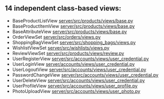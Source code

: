 ## 14 independent class-based views:

-   BaseProductListView [server/src/products/views/base.py](https://github.com/beatrisilieva/drf-react-gems/blob/main/server/src/products/views/base.py)
-   BaseProductItemView [server/src/products/views/base.py](https://github.com/beatrisilieva/drf-react-gems/blob/main/server/src/products/views/base.py)
-   BaseAttributeView [server/src/products/views/base.py](https://github.com/beatrisilieva/drf-react-gems/blob/main/server/src/products/views/base.py)
-   OrderViewSet [server/src/orders/views.py](https://github.com/beatrisilieva/drf-react-gems/blob/main/server/src/orders/views.py)
-   ShoppingBagViewSet [server/src/shopping_bags/views.py](https://github.com/beatrisilieva/drf-react-gems/blob/main/server/src/shopping_bags/views.py)
-   WishlistViewSet [server/src/wishlists/views.py](https://github.com/beatrisilieva/drf-react-gems/blob/main/server/src/wishlists/views.py)
-   ReviewViewSet [server/src/products/views/review.py](https://github.com/beatrisilieva/drf-react-gems/blob/main/server/src/products/views/review.py)
-   UserRegisterView [server/src/accounts/views/user_credential.py](https://github.com/beatrisilieva/drf-react-gems/blob/main/server/src/accounts/views/user_credential.py)
-   UserLoginView [server/accounts/views/user_credential.py](https://github.com/beatrisilieva/drf-react-gems/blob/main/server/src/accounts/views/user_credential.py)
-   UserLogoutView [server/src/accounts/views/user_credential.py](https://github.com/beatrisilieva/drf-react-gems/blob/main/server/src/accounts/views/user_credential.py)
-   PasswordChangeView [server/src/accounts/views/user_credential.py](https://github.com/beatrisilieva/drf-react-gems/blob/main/server/src/accounts/views/user_credential.py)
-   UserDeleteView [server/src/accounts/views/user_credential.py](https://github.com/beatrisilieva/drf-react-gems/blob/main/server/src/accounts/views/user_credential.py)
-   UserProfileView [server/src/accounts/views/user_profile.py](https://github.com/beatrisilieva/drf-react-gems/blob/main/server/src/accounts/views/user_profile.py)
-   PhotoUploadView [server/src/accounts/views/user_photo.py](https://github.com/beatrisilieva/drf-react-gems/blob/main/server/src/accounts/views/user_photo.py)

